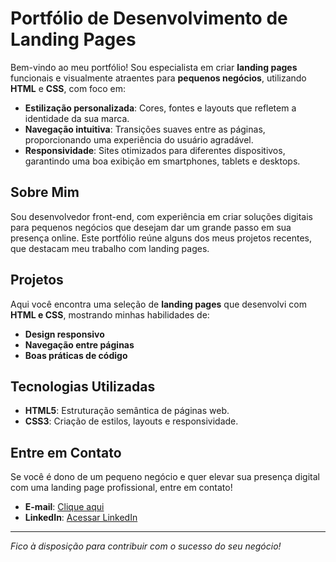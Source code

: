# Portfólio de Desenvolvimento de Landing Pages

Bem-vindo ao meu portfólio! Sou especialista em criar **landing pages** funcionais e visualmente atraentes para **pequenos negócios**, utilizando **HTML** e **CSS**, com foco em:

- **Estilização personalizada**: Cores, fontes e layouts que refletem a identidade da sua marca.
- **Navegação intuitiva**: Transições suaves entre as páginas, proporcionando uma experiência do usuário agradável.
- **Responsividade**: Sites otimizados para diferentes dispositivos, garantindo uma boa exibição em smartphones, tablets e desktops.

## Sobre Mim
Sou desenvolvedor front-end, com experiência em criar soluções digitais para pequenos negócios que desejam dar um grande passo em sua presença online. Este portfólio reúne alguns dos meus projetos recentes, que destacam meu trabalho com landing pages.

## Projetos
Aqui você encontra uma seleção de **landing pages** que desenvolvi com **HTML e CSS**, mostrando minhas habilidades de:

- **Design responsivo**
- **Navegação entre páginas**
- **Boas práticas de código**

## Tecnologias Utilizadas
- **HTML5**: Estruturação semântica de páginas web.
- **CSS3**: Criação de estilos, layouts e responsividade.

## Entre em Contato
Se você é dono de um pequeno negócio e quer elevar sua presença digital com uma landing page profissional, entre em contato!

- **E-mail**: [Clique aqui](lucashhenriquees@gmail.com)
- **LinkedIn**: [Acessar LinkedIn](https://www.linkedin.com/in/lucas-henrique-a992b01b5/)

---

_Fico à disposição para contribuir com o sucesso do seu negócio!_
